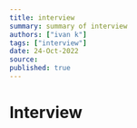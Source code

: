 ```yaml
---
title: interview
summary: summary of interview
authors: ["ivan k"]
tags: ["interview"]
date: 24-Oct-2022
source:
published: true
---
```


# Interview

